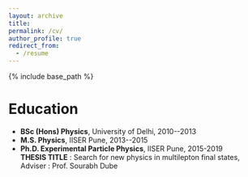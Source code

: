 ```yaml
---
layout: archive
title:
permalink: /cv/
author_profile: true
redirect_from:
  - /resume
---
```


{% include base_path %}

Education
======

- **BSc (Hons) Physics**, University of Delhi, 2010--2013
- **M.S. Physics**, IISER Pune, 2013--2015
- **Ph.D. Experimental Particle Physics**, IISER Pune, 2015-2019\
**THESIS TITLE** : Search for new physics in multilepton final states, Adviser : Prof. Sourabh Dube

<!---
Work experience
======
* Summer 2015: Research Assistant
  * Github University
  * Duties included: Tagging issues
  * Supervisor: Professor Git

* Fall 2015: Research Assistant
  * Github University
  * Duties included: Merging pull requests
  * Supervisor: Professor Hub
  
Skills
======
* Skill 1
* Skill 2
  * Sub-skill 2.1
  * Sub-skill 2.2
  * Sub-skill 2.3
* Skill 3

Publications
======
  <ul>{% for post in site.publications %}
    {% include archive-single-cv.html %}
  {% endfor %}</ul>
  
Talks
======
  <ul>{% for post in site.talks %}
    {% include archive-single-talk-cv.html %}
  {% endfor %}</ul>
  
Teaching
======
  <ul>{% for post in site.teaching %}
    {% include archive-single-cv.html %}
  {% endfor %}</ul>
  
Service and leadership
======
* Currently signed in to 43 different slack teams

-->